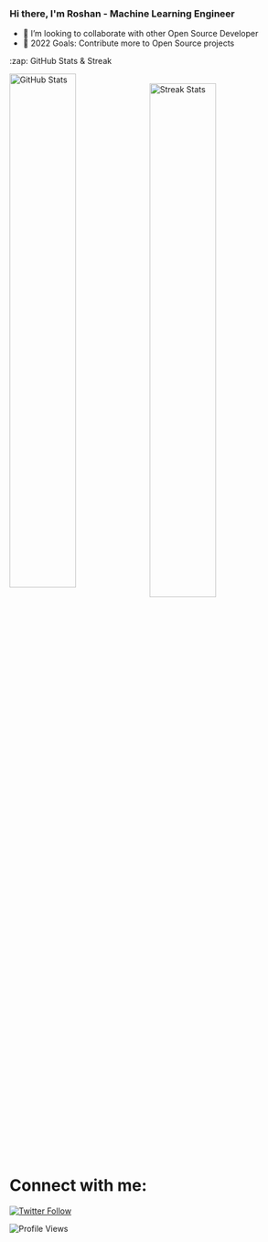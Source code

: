 ### Hi there, I'm Roshan - Machine Learning Engineer

- 👯 I’m looking to collaborate with other Open Source Developer
- 🥅 2022 Goals: Contribute more to Open Source projects


<summary>:zap: GitHub Stats & Streak</summary>

<p align="centre">
   <img align="left" alt="GitHub Stats" src="https://github-readme-stats.vercel.app/api?username=roshray&show_icons=true&hide_border=true" width=48%/>
  &nbsp; &nbsp; &nbsp; &nbsp;
   <img align="center" src="https://github-readme-streak-stats.herokuapp.com/?user=roshray&" alt="Streak Stats"  width="48%"/>
</p>
  
# Connect with me:


[![Twitter Follow](https://img.shields.io/twitter/follow/rosh_ray_?label=Follow&style=social)](https://twitter.com/rosh_ray_)


![Profile Views](https://gpvc.arturio.dev/roshray)<a href="https://github.com/roshray/roshray/actions"> </a>

